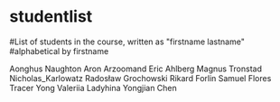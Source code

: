 # studentlist
#List of students in the course, written as "firstname lastname"
#alphabetical by firstname

Aonghus Naughton
Aron Arzoomand
Eric Ahlberg
Magnus Tronstad
Nicholas_Karlowatz
Radosław Grochowski
Rikard Forlin
Samuel Flores
Tracer Yong
Valeriia Ladyhina
Yongjian Chen


